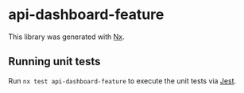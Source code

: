 # api-dashboard-feature

This library was generated with [Nx](https://nx.dev).

## Running unit tests

Run `nx test api-dashboard-feature` to execute the unit tests via [Jest](https://jestjs.io).
